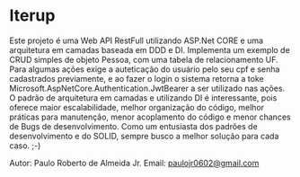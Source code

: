 # Iterup
Este projeto é uma Web API RestFull utilizando ASP.Net CORE e uma arquitetura em camadas baseada em DDD e DI.
Implementa um exemplo de CRUD simples de objeto Pessoa, com uma tabela de relacionamento UF.
Para algumas ações exige a auteticação do usuário pelo seu cpf e senha cadastrados previamente, e ao fazer o login o sistema
retorna a toke Microsoft.AspNetCore.Authentication.JwtBearer a ser utilizado nas ações.
O padrão de arquitetura em camadas e utilizando DI é interessante, pois oferece maior escalabilidade, melhor organização do código, melhor 
práticas para manutenção, menor acoplamento do código e menor chances de Bugs de desenvolvimento. 
Como um entusiasta dos padrões de desenvolvimento e do SOLID, sempre busco a melhor solução para cada caso. ;-)

Autor: Paulo Roberto de Almeida Jr.
Email: paulojr0602@gmail.com
